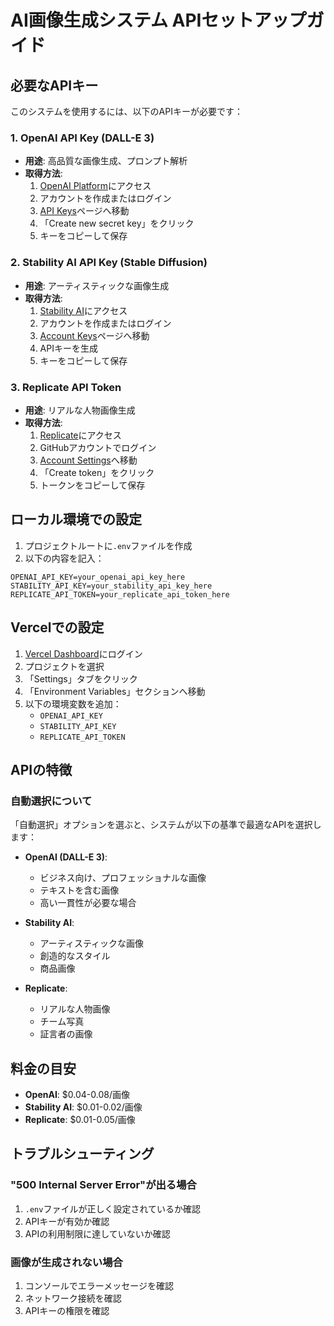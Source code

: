 # AI画像生成システム APIセットアップガイド

## 必要なAPIキー

このシステムを使用するには、以下のAPIキーが必要です：

### 1. OpenAI API Key (DALL-E 3)
- **用途**: 高品質な画像生成、プロンプト解析
- **取得方法**:
  1. [OpenAI Platform](https://platform.openai.com/signup)にアクセス
  2. アカウントを作成またはログイン
  3. [API Keys](https://platform.openai.com/api-keys)ページへ移動
  4. 「Create new secret key」をクリック
  5. キーをコピーして保存

### 2. Stability AI API Key (Stable Diffusion)
- **用途**: アーティスティックな画像生成
- **取得方法**:
  1. [Stability AI](https://platform.stability.ai/)にアクセス
  2. アカウントを作成またはログイン
  3. [Account Keys](https://platform.stability.ai/account/keys)ページへ移動
  4. APIキーを生成
  5. キーをコピーして保存

### 3. Replicate API Token
- **用途**: リアルな人物画像生成
- **取得方法**:
  1. [Replicate](https://replicate.com/)にアクセス
  2. GitHubアカウントでログイン
  3. [Account Settings](https://replicate.com/account/api-tokens)へ移動
  4. 「Create token」をクリック
  5. トークンをコピーして保存

## ローカル環境での設定

1. プロジェクトルートに`.env`ファイルを作成
2. 以下の内容を記入：

```
OPENAI_API_KEY=your_openai_api_key_here
STABILITY_API_KEY=your_stability_api_key_here
REPLICATE_API_TOKEN=your_replicate_api_token_here
```

## Vercelでの設定

1. [Vercel Dashboard](https://vercel.com/dashboard)にログイン
2. プロジェクトを選択
3. 「Settings」タブをクリック
4. 「Environment Variables」セクションへ移動
5. 以下の環境変数を追加：
   - `OPENAI_API_KEY`
   - `STABILITY_API_KEY`
   - `REPLICATE_API_TOKEN`

## APIの特徴

### 自動選択について
「自動選択」オプションを選ぶと、システムが以下の基準で最適なAPIを選択します：

- **OpenAI (DALL-E 3)**: 
  - ビジネス向け、プロフェッショナルな画像
  - テキストを含む画像
  - 高い一貫性が必要な場合

- **Stability AI**: 
  - アーティスティックな画像
  - 創造的なスタイル
  - 商品画像

- **Replicate**: 
  - リアルな人物画像
  - チーム写真
  - 証言者の画像

## 料金の目安

- **OpenAI**: $0.04-0.08/画像
- **Stability AI**: $0.01-0.02/画像
- **Replicate**: $0.01-0.05/画像

## トラブルシューティング

### "500 Internal Server Error"が出る場合
1. `.env`ファイルが正しく設定されているか確認
2. APIキーが有効か確認
3. APIの利用制限に達していないか確認

### 画像が生成されない場合
1. コンソールでエラーメッセージを確認
2. ネットワーク接続を確認
3. APIキーの権限を確認